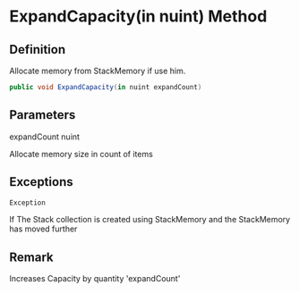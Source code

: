 # ExpandCapacity(in nuint) Method

## Definition
Allocate memory from StackMemory if use him.

```C#
public void ExpandCapacity(in nuint expandCount)
```

## Parameters
expandCount nuint

Allocate memory size in count of items

## Exceptions

```C#
Exception
```
If The Stack collection is created using StackMemory and the StackMemory has moved further

## Remark
Increases Capacity by quantity 'expandCount'
